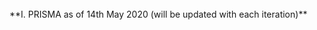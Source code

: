 <p>&nbsp;</p>
<p>&nbsp;</p>
<p>&nbsp;</p>
<p>&nbsp;</p>
<p>&nbsp;</p>
**I. PRISMA as of 14th May 2020 (will be updated with each iteration)**

